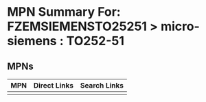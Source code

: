 



# MPN Summary For: FZEMSIEMENSTO25251 > micro-siemens : TO252-51

## MPNs
  

|MPN|Direct Links|Search Links|
| :--- | :--- | :--- |
||||
